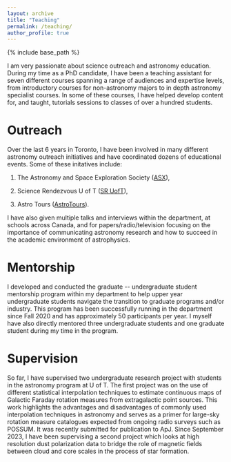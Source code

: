 ```yaml
---
layout: archive
title: "Teaching"
permalink: /teaching/
author_profile: true
---
```


{% include base_path %}

I am very passionate about science outreach and astronomy education. During my time as a PhD candidate, I have been a teaching assistant for seven different courses spanning a range of audiences and 
expertise levels, from introductory courses for non-astronomy majors to in depth astronomy specialist courses. In some of these courses, I have helped develop content for, and taught, tutorials sessions
to classes of over a hundred students.

Outreach
=====

Over the last 6 years in Toronto, I have been involved in many different astronomy outreach initiatives and have coordinated dozens of educational events. Some of these initatives include:

1. The Astronomy and Space Exploration Society ([ASX](http://asx.sa.utoronto.ca/)),

2. Science Rendezvous U of T ([SR UofT](http://www.sciencerendezvousuoft.ca/)),

3. Astro Tours ([AstroTours](https://www.astro.utoronto.ca/astrotours/)).

I have also given multiple talks and interviews within the department, at schools across Canada, and for papers/radio/television focusing on the importance of communicating astronomy research and how
to succeed in the academic environment of astrophysics.

Mentorship
=====

I developed and conducted the graduate -- undergraduate student mentorship program within my department to help upper year undergraduate students navigate the transition to graduate programs and/or 
industry. This program has been successfully running in the department since Fall 2020 and has approximately 50 participants per year. I myself have also directly mentored three undergraduate students and one graduate student during my time in the program.

Supervision
=====

So far, I have supervised two undergraduate research project with students in the astronomy program at U of T. The first project was on the use of different statistical interpolation techniques to estimate continuous maps of Galactic Faraday rotation measures from extragalactic point sources. This work highlights the advantages and disadvantages of commonly used interpolation techniques in astronomy and serves as a primer for large-sky rotation measure catalogues expected from ongoing radio surveys such as POSSUM. It was recently submitted for publication to ApJ. Since September 2023, I have been supervising a second project which looks at high resolution dust polarization data to bridge the role of magnetic fields between cloud and core scales in the process of star formation.
